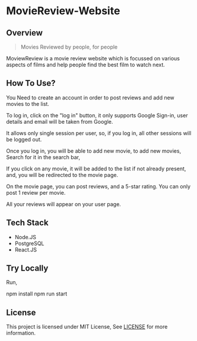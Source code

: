 # MovieReview-Website

## Overview

> Movies Reviewed by people, for people

MoviewReview is a movie review website which is focussed on various aspects of films and help people find the best film to watch next.

## How To Use?

You Need to create an account in order to post reviews and add new movies to the list.

To log in, click on the "log in" button, it only supports Google Sign-in, user details and email will be taken from Google.

It allows only single session per user, so, if you log in, all other sessions will be logged out.

Once you log in, you will be able to add new movie, to add new movies, Search for it in the search bar,

If you click on any movie, it will be added to the list if not already present, and, you will be redirected to the movie page.

On the movie page, you can post reviews, and a 5-star rating. You can only post 1 review per movie.

All your reviews will appear on your user page.


## Tech Stack

* Node.JS
* PostgreSQL
* React.JS

## Try Locally
Run,

npm install
npm run start

## License

This project is licensed under MIT License, See [LICENSE](/LICENSE) for more information.
